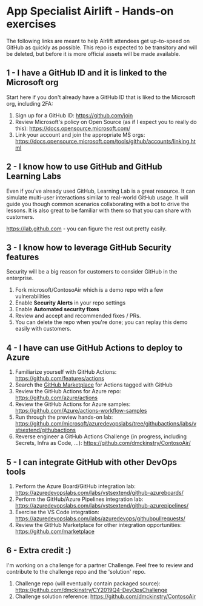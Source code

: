# App Specialist Airlift - Hands-on exercises

The following links are meant to help Airlift attendees get up-to-speed on GitHub as quickly as possible.  This repo is expected to be transitory and will be deleted, but before it is more official assets will be made available.

## 1 - I have a GitHub ID and it is linked to the Microsoft org

Start here if you don't already have a GitHub ID that is liked to the Microsoft org, including 2FA:
1. Sign up for a GitHub ID: https://github.com/join
1. Review Microsoft's policy on Open Source (as if I expect you to really do this):  https://docs.opensource.microsoft.com/
1. Link your account and join the appropriate MS orgs: https://docs.opensource.microsoft.com/tools/github/accounts/linking.html

## 2 - I know how to use GitHub and GitHub Learning Labs

Even if you've already used GitHub, Learning Lab is a great resource.  It can simulate multi-user interactions similar to real-world GitHub usage. It will guide you though common scenarios collaborating with a bot to drive the lessons. It is also great to be familiar with them so that you can share with customers.

https://lab.github.com - you can figure the rest out pretty easily.

## 3 - I know how to leverage GitHub Security features

Security will be a big reason for customers to consider GitHub in the enterprise.

1. Fork microsoft/ContosoAir which is a demo repo with a few vulnerabilities
1. Enable **Security Alerts** in your repo settings
1. Enable **Automated security fixes**
1. Review and accept and recommended fixes / PRs. 
1. You can delete the repo when you're done; you can replay this demo easily with customers.

## 4 - I have can use GitHub Actions to deploy to Azure

1. Familiarize yourself with GitHub Actions: https://github.com/features/actions
1. Search the [GitHub Marketplace](https://github.com/marketplace?type=actions&query=Azure) for Actions tagged with GitHub
1. Review the GitHub Actions for Azure repo: https://github.com/azure/actions
1. Review the GitHub Actions for Azure samples:  https://github.com/Azure/actions-workflow-samples
1. Run through the preview hands-on lab: https://github.com/microsoft/azuredevopslabs/tree/githubactions/labs/vstsextend/githubactions
1. Reverse engineer a GitHub Actions Challenge (in progress, including Secrets, Infra as Code, ...): https://github.com/dmckinstry/ContosoAir/

## 5 - I can integrate GitHub with other DevOps tools

1. Perform the Azure Board/GitHub integration lab: https://azuredevopslabs.com/labs/vstsextend/github-azureboards/
1. Perform the GitHub/Azure Pipelines integration lab: https://azuredevopslabs.com/labs/vstsextend/github-azurepipelines/
1. Exercise the VS Code integration: https://azuredevopslabs.com/labs/azuredevops/githubpullrequests/
1. Review the GitHub Marketplace for other integration opportunities:  https://github.com/marketplace

## 6 - Extra credit :)

I'm working on a challenge for a partner Challenge. Feel free to review and contribute to the challenge repo and the 'solution' repo.

1. Challenge repo (will eventually contain packaged source): https://github.com/dmckinstry/CY2019Q4-DevOpsChallenge
1. Challenge solution reference:  https://github.com/dmckinstry/ContosoAir

